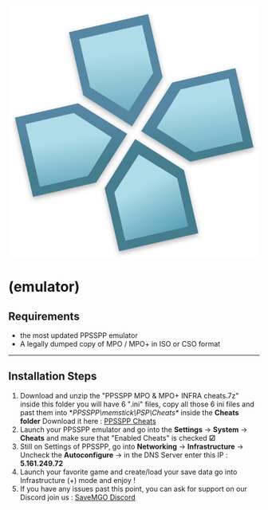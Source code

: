 ![PPSSPP Logo](../assets/PPSSPP_logo.svg.png)
# (emulator)

## Requirements
- the most updated PPSSPP emulator
- A legally dumped copy of MPO / MPO+ in ISO or CSO format

---

## Installation Steps
1. Download and unzip the "PPSSPP MPO & MPO+ INFRA cheats.7z" inside this folder you will have 6 ".ini" files, copy all those 6 ini files and past them into **PPSSPP\memstick\PSP\Cheats\** inside the **Cheats folder** Download it here : [PPSSPP Cheats](https://github.com/snakeswiss/Tutorial-setting-up-MPO-MPO-Online/raw/main/assets/PPSSPP_MPO_&_MPO+_INFRA_cheats.7z)
2. Launch your PPSSPP emulator and go into the **Settings** -> **System** -> **Cheats** and make sure that "Enabled Cheats" is checked **☑**
3. Still on Settings of PPSSPP, go into **Networking** -> **Infrastructure** -> Uncheck the **Autoconfigure** -> in the DNS Server enter this IP : **5.161.249.72**
4. Launch your favorite game and create/load your save data go into Infrastructure (+) mode and enjoy !
5. If you have any issues past this point, you can ask for support on our Discord join us : [SaveMGO Discord](https://discord.gg/mgo2pc)
